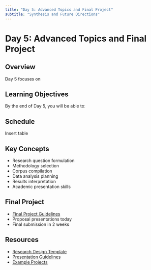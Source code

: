 ```yaml
---
title: "Day 5: Advanced Topics and Final Project"
subtitle: "Synthesis and Future Directions"
---
```


# Day 5: Advanced Topics and Final Project

## Overview

Day 5 focuses on 

## Learning Objectives

By the end of Day 5, you will be able to:


## Schedule

Insert table

## Key Concepts
- Research question formulation
- Methodology selection
- Corpus compilation
- Data analysis planning
- Results interpretation
- Academic presentation skills

## Final Project
- [Final Project Guidelines](../../assignments/final-project/)
- Proposal presentations today
- Final submission in 2 weeks

## Resources
- [Research Design Template](../../resources/templates/research-design)
- [Presentation Guidelines](../../resources/guides/presentations)
- [Example Projects](../../resources/examples/projects)
